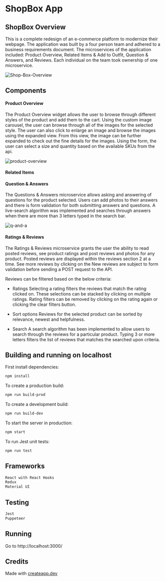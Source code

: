 # ShopBox App

## ShopBox Overview
This is a complete redesign of an e-commerce platform to modernize their webpage. The application was built by a four person team and adhered to a business requirements document. The microservices of the application included: Product Overview, Related Items & Add to Outfit, Question & Answers, and Reviews. Each individual on the team took ownership of one microservice.

![Shop-Box-Overview](/dist/images/Shopbox-Complete.gif)

## Components

#### Product Overview
The Product Overview widget allows the user to browse through different styles of the product and add them to the cart. Using the custom image carousel, the user can browse through all of the images for the selected style. The user can also click to enlarge an image and browse the images using the expanded view. From this view, the image can be further expanded to check out the fine details for the images. Using the form, the user can select a size and quantity based on the available SKUs from the api.

![product-overview](/dist/images/product-overview.gif)
#### Related Items

#### Question & Answers
The Questions & Answers microservice allows asking and answering of questions for the product selected. Users can add photos to their answers and there is form validation for both submitting answers and questions. A live-search algorithm was implemented and searches through answers when there are more than 3 letters typed in the search bar.

![q-and-a](/dist/images/q-and-a.gif)
#### Ratings & Reviews
The Ratings & Reviews microservice grants the user the ability to read posted reviews, see product ratings and post reviews and photos for any product. Posted reviews are displayed within the reviews section 2 at a time. See more reviews by clicking on the New reviews are subject to form validation before sending a POST request to the API.

Reviews can be filtered based on the below criteria:

- Ratings
Selecting a rating filters the reviews that match the rating clicked on. These selections can be stacked by clicking on multiple ratings. Rating filters can be removed by clicking on the rating again or clicking the clear filters button.

- Sort options
Reviews for the selected product can be sorted by relevance, newest and helpfulness.

- Search
A search algorithm has been implemented to allow users to search through the reviews for a particular product. Typing 3 or more letters filters the list of reviews that matches the searched upon criteria.
 
## Building and running on localhost

First install dependencies:

```sh
npm install
```

To create a production build:

```sh
npm run build-prod
```

To create a development build:

```sh
npm run build-dev
```

To start the server in production:

```sh
npm start
```

To run Jest unit tests:

```sh
npm run test
```

## Frameworks

```sh
React with React Hooks
Redux
Material UI
```

## Testing

```sh
Jest  
Puppeteer
```

## Running

Go to http://localhost:3000/ 

## Credits

Made with [createapp.dev](https://createapp.dev/)


